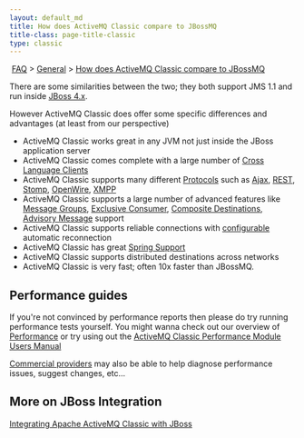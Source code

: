 ```yaml
---
layout: default_md
title: How does ActiveMQ Classic compare to JBossMQ 
title-class: page-title-classic
type: classic
---
```


 [FAQ](faq) > [General](general) > [How does ActiveMQ Classic compare to JBossMQ](how-does-activemq-classic-compare-to-jbossmq)


There are some similarities between the two; they both support JMS 1.1 and run inside [JBoss 4.x](jboss-integration).

However ActiveMQ Classic does offer some specific differences and advantages (at least from our perspective)

*   ActiveMQ Classic works great in any JVM not just inside the JBoss application server
*   ActiveMQ Classic comes complete with a large number of [Cross Language Clients](cross-language-clients)
*   ActiveMQ Classic supports many different [Protocols](protocols) such as [Ajax](ajax), [REST](rest), [Stomp](stomp), [OpenWire](openwire), [XMPP](xmpp.md)
*   ActiveMQ Classic supports a large number of advanced features like [Message Groups](message-groups), [Exclusive Consumer](exclusive-consumer), [Composite Destinations](composite-destinations), [Advisory Message](advisory-message) support
*   ActiveMQ Classic supports reliable connections with [configurable](configuring-transports) automatic reconnection
*   ActiveMQ Classic has great [Spring Support](spring-Community/support)
*   ActiveMQ Classic supports distributed destinations across networks
*   ActiveMQ Classic is very fast; often 10x faster than JBossMQ.

Performance guides
------------------

If you're not convinced by performance reports then please do try running performance tests yourself. You might wanna check out our overview of [Performance](performance) or try using out the [ActiveMQ Classic Performance Module Users Manual](activemq-classic-performance-module-users-manual)

[Commercial providers](support#commercial-support) may also be able to help diagnose performance issues, suggest changes, etc...

More on JBoss Integration
-------------------------

[Integrating Apache ActiveMQ Classic with JBoss](integrating-apache-activemq-classic-with-jboss)


